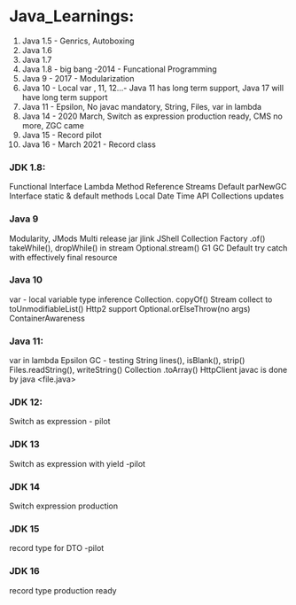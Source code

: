 # Java_Learnings:
1. Java 1.5 - Genrics, Autoboxing
2. Java 1.6
3. Java 1.7
4. Java 1.8 - big bang -2014 - Funcational Programming
3. Java 9 - 2017 - Modularization
4. Java 10 - Local var
   , 11, 12...- Java 11 has long term support, Java 17 will have long term support
5. Java 11 - Epsilon, No javac mandatory, String, Files, var in lambda
5. Java 14 - 2020 March, Switch as expression production ready, CMS no more, ZGC came
6. Java 15 - Record pilot
7. Java 16 - March 2021 - Record class



### JDK 1.8:


Functional Interface
Lambda
Method Reference
Streams
Default parNewGC
Interface static & default methods
Local Date Time API
Collections updates

### Java 9


Modularity, JMods
Multi release jar
jlink
JShell
Collection Factory .of()
takeWhile(), dropWhile() in stream
Optional.stream()
G1 GC Default
try catch with effectively final resource

### Java 10


var - local variable type inference
Collection. copyOf()
Stream collect to toUnmodifiableList()
Http2 support
Optional.orElseThrow(no args)
ContainerAwareness


### Java 11:


var in lambda
Epsilon GC - testing
String lines(), isBlank(), strip()
Files.readString(), writeString()
Collection .toArray()
HttpClient
javac is done by java <file.java>


### JDK 12:


Switch as expression - pilot


### JDK 13

Switch as expression with yield -pilot


### JDK 14

Switch expression production

### JDK 15

record type for DTO -pilot

### JDK 16

record type production ready





